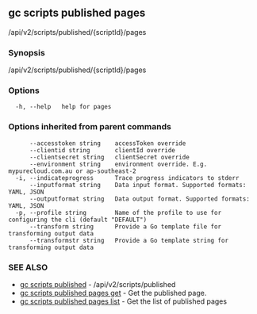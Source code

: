## gc scripts published pages

/api/v2/scripts/published/{scriptId}/pages

### Synopsis

/api/v2/scripts/published/{scriptId}/pages

### Options

```
  -h, --help   help for pages
```

### Options inherited from parent commands

```
      --accesstoken string    accessToken override
      --clientid string       clientId override
      --clientsecret string   clientSecret override
      --environment string    environment override. E.g. mypurecloud.com.au or ap-southeast-2
  -i, --indicateprogress      Trace progress indicators to stderr
      --inputformat string    Data input format. Supported formats: YAML, JSON
      --outputformat string   Data output format. Supported formats: YAML, JSON
  -p, --profile string        Name of the profile to use for configuring the cli (default "DEFAULT")
      --transform string      Provide a Go template file for transforming output data
      --transformstr string   Provide a Go template string for transforming output data
```

### SEE ALSO

* [gc scripts published](gc_scripts_published.html)	 - /api/v2/scripts/published
* [gc scripts published pages get](gc_scripts_published_pages_get.html)	 - Get the published page.
* [gc scripts published pages list](gc_scripts_published_pages_list.html)	 - Get the list of published pages


